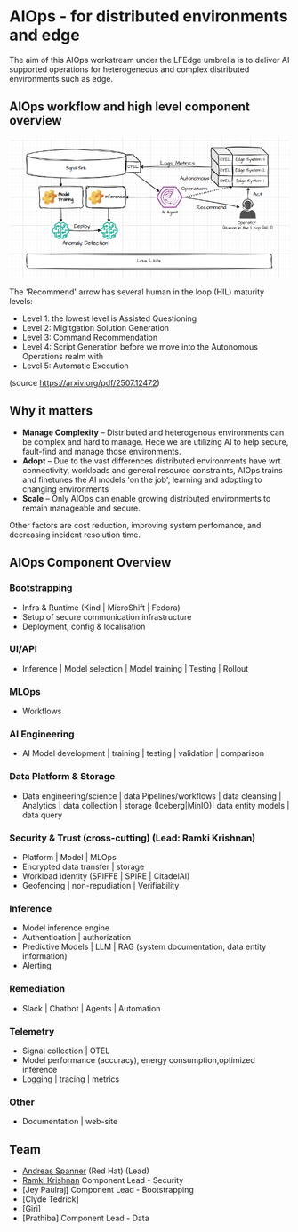 # AIOps - for distributed environments and edge

The aim of this AIOps workstream under the LFEdge umbrella is to deliver AI supported operations for heterogeneous and complex distributed environments such as edge.

## AIOps workflow and high level component overview
![Alt text](AIOpsOverview.png)

The 'Recommend' arrow has several human in the loop (HIL) maturity levels:
- Level 1: the lowest level is Assisted Questioning
- Level 2: Migitgation Solution Generation
- Level 3: Command Recommendation
- Level 4: Script Generation
before we move into the Autonomous Operations realm with
- Level 5: Automatic Execution

(source https://arxiv.org/pdf/2507.12472)

## Why it matters
- **Manage Complexity** – Distributed and heterogenous environments can be complex and hard to manage. Hece we are utilizing AI to help secure, fault-find and manage those environments.
- **Adopt** – Due to the vast differences distributed environments have wrt connectivity, workloads and general resource constraints, AIOps trains and finetunes the AI models 'on the job', learning and adopting to changing environments
- **Scale** – Only AIOps can enable growing distributed environments to remain manageable and secure.

Other factors are cost reduction, improving system perfomance, and decreasing incident resolution time.

## AIOps Component Overview
### Bootstrapping
- Infra & Runtime (Kind | MicroShift | Fedora)
- Setup of secure communication infrastructure
- Deployment, config & localisation
### UI/API
- Inference | Model selection | Model training | Testing | Rollout
### MLOps
- Workflows
### AI Engineering
- AI Model development | training | testing | validation | comparison
### Data Platform & Storage
- Data engineering/science | data Pipelines/workflows | data cleansing | Analytics | data collection | storage (Iceberg|MinIO)| data entity models | data query 
###  Security & Trust (cross-cutting) (Lead: Ramki Krishnan)
- Platform | Model | MLOps
- Encrypted data transfer | storage
- Workload identity (SPIFFE | SPIRE | CitadelAI)
- Geofencing | non-repudiation | Verifiability
### Inference
- Model inference engine
- Authentication | authorization
- Predictive Models | LLM | RAG (system documentation, data entity information) 
- Alerting
### Remediation
- Slack | Chatbot | Agents | Automation
### Telemetry
- Signal collection | OTEL
- Model performance (accuracy), energy consumption,optimized inference
- Logging | tracing | metrics 
### Other
- Documentation | web-site




## Team
- [Andreas Spanner](https://lf-edge.atlassian.net/wiki/people/59fc56048499730e3412487a?ref=confluence) (Red Hat) (Lead)
- [Ramki Krishnan](https://lf-edge.atlassian.net/wiki/people/557058:c8c42130-9c8b-41ae-b9e2-058af2eff879?ref=confluence) Component Lead - Security
- [Jey Paulraj]  Component Lead - Bootstrapping 
- [Clyde Tedrick]
- [Giri]
- [Prathiba] Component Lead - Data
